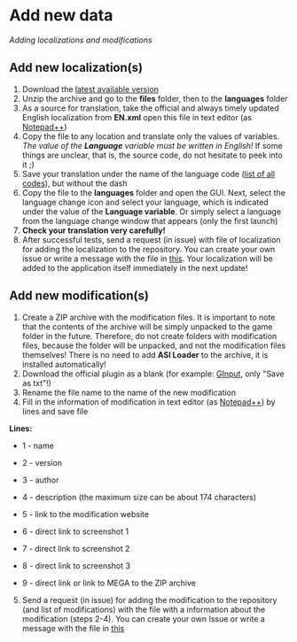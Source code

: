 # Add new data

*Adding localizations and modifications*

## Add new localization(s)

1. Download the [latest available version](https://github.com/Zalexanninev15/Jetpack-Downgrader/releases/latest)
2. Unzip the archive and go to the **files** folder, then to the **languages** folder
3. As a source for translation, take the official and always timely updated English localization from **EN.xml** open this file in text editor (as [Notepad++](https://notepad-plus-plus.org/))
4. Copy the file to any location and translate only the values of variables. *The value of the **Language** variable must be written in English!* If some things are unclear, that is, the source code, do not hesitate to peek into it ;)
5. Save your translation under the name of the language code ([list of all codes](https://htmlpreview.github.io/?https://github.com/Zalexanninev15/Jetpack-Downgrader/blob/unstable/data/docs/Language%20Code%20Table.html)), but without the dash
6. Copy the file to the **languages** folder and open the GUI. Next, select the language change icon and select your language, which is indicated under the value of the **Language variable**. Or simply select a language from the language change window that appears (only the first launch)
7. **Check your translation very carefully!**
8. After successful tests, send a request (in issue) with file of localization for adding the localization to the repository. You can create your own issue or write a message with the file in [this](https://github.com/Zalexanninev15/Jetpack-Downgrader/issues/17). Your localization will be added to the application itself immediately in the next update! 

## Add new modification(s)

1. Create a ZIP archive with the modification files. It is important to note that the contents of the archive will be simply unpacked to the game folder in the future. Therefore, do not create folders with modification files, because the folder will be unpacked, and not the modification files themselves! There is no need to add **ASI Loader** to the archive, it is installed automatically!
2. Download the official plugin as a blank (for example: [GInput](https://raw.githubusercontent.com/Zalexanninev15/Jetpack-Downgrader/unstable/data/mods/info/txts/GInput.txt), only "Save as txt"!)
3. Rename the file name to the name of the new modification
4. Fill in the information of modification in text editor (as [Notepad++](https://notepad-plus-plus.org/)) by lines and save file

**Lines:**

* 1 - name

* 2 - version

* 3 - author

* 4 - description (the maximum size can be about 174 characters)

* 5 - link to the modification website

* 6 - direct link to screenshot 1

* 7 - direct link to screenshot 2

* 8 - direct link to screenshot 3

* 9 - direct link or link to MEGA to the ZIP archive
5. Send a request (in issue) for adding the modification to the repository (and list of modifications) with the file with a information about the modification (steps 2-4). You can create your own Issue or write a message with the file in [this](https://github.com/Zalexanninev15/Jetpack-Downgrader/issues/18)
